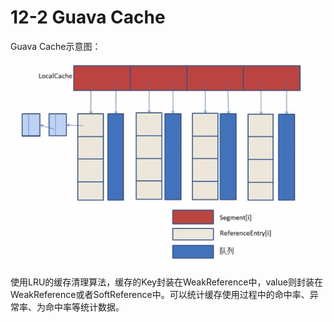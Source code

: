 # 12-2 Guava Cache

Guava Cache示意图：

![](images/Guava_cache.png)

使用LRU的缓存清理算法，缓存的Key封装在WeakReference中，value则封装在WeakReference或者SoftReference中。可以统计缓存使用过程中的命中率、异常率、为命中率等统计数据。
